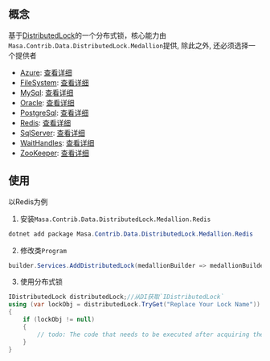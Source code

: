 ﻿## 概念

基于[DistributedLock](https://github.com/madelson/DistributedLock)的一个分布式锁，核心能力由`Masa.Contrib.Data.DistributedLock.Medallion`提供, 除此之外, 还必须选择一个提供者

* [Azure](https://www.nuget.org/packages/Masa.Contrib.Data.DistributedLock.Medallion.Azure): [查看详细](/framework/building-blocks/distributed-lock/medallion-azure)
* [FileSystem](https://www.nuget.org/packages/Masa.Contrib.Data.DistributedLock.Medallion.FileSystem): [查看详细](/framework/building-blocks/distributed-lock/medallion-file-system)
* [MySql](https://www.nuget.org/packages/Masa.Contrib.Data.DistributedLock.Medallion.MySql): [查看详细](/framework/building-blocks/distributed-lock/medallion-mysql)
* [Oracle](https://www.nuget.org/packages/Masa.Contrib.Data.DistributedLock.Medallion.Oracle): [查看详细](/framework/building-blocks/distributed-lock/medallion-oracle)
* [PostgreSql](https://www.nuget.org/packages/Masa.Contrib.Data.DistributedLock.Medallion.PostgreSql): [查看详细](/framework/building-blocks/distributed-lock/medallion-postgre-sql)
* [Redis](https://www.nuget.org/packages/Masa.Contrib.Data.DistributedLock.Medallion.Redis): [查看详细](/framework/building-blocks/distributed-lock/medallion-redis)
* [SqlServer](https://www.nuget.org/packages/Masa.Contrib.Data.DistributedLock.Medallion.SqlServer): [查看详细](/framework/building-blocks/distributed-lock/medallion-sql-server)
* [WaitHandles](https://www.nuget.org/packages/Masa.Contrib.Data.DistributedLock.Medallion.WaitHandles): [查看详细](/framework/building-blocks/distributed-lock/medallion-wait-handles)
* [ZooKeeper](https://www.nuget.org/packages/Masa.Contrib.Data.DistributedLock.Medallion.ZooKeeper): [查看详细](/framework/building-blocks/distributed-lock/medallion-zoo-keeper)

## 使用

以Redis为例

1. 安装`Masa.Contrib.Data.DistributedLock.Medallion.Redis`

``` powershell
dotnet add package Masa.Contrib.Data.DistributedLock.Medallion.Redis
```

2. 修改类`Program`

``` C#
builder.Services.AddDistributedLock(medallionBuilder => medallionBuilder.UseRedis("127.0.0.1:6379"));
```

3. 使用分布式锁

``` C#
IDistributedLock distributedLock;//从DI获取`IDistributedLock`
using (var lockObj = distributedLock.TryGet("Replace Your Lock Name"))
{
    if (lockObj != null)
    {
        // todo: The code that needs to be executed after acquiring the distributed lock
    }
}
```